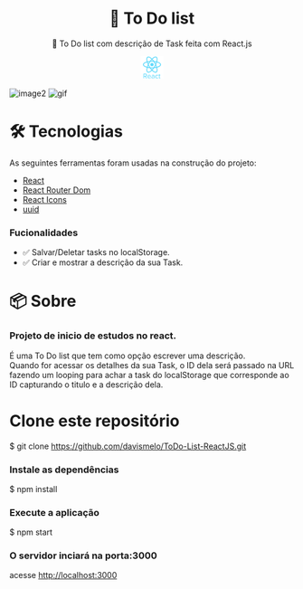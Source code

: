 <h1 align="center">
   📄 To Do list
</h1>
<p align="center">🚀 To Do list com descrição de Task feita com React.js </p>
<p align="center"><img src="https://raw.githubusercontent.com/devicons/devicon/master/icons/react/react-original-wordmark.svg" alt="react" width="40" height="40"/></p>

![image2](https://user-images.githubusercontent.com/64112614/126910720-e25dbfd2-0d87-49d5-be76-628e568f84a7.png)
![gif](https://user-images.githubusercontent.com/64112614/126912273-98b188dd-7508-4cdd-a71f-dbf50d66b433.gif)

# 🛠 Tecnologias

As seguintes ferramentas foram usadas na construção do projeto:

- [React](https://pt-br.reactjs.org/)
- [React Router Dom](https://reactrouter.com/web/guides/quick-start)
- [React Icons](https://react-icons.github.io/react-icons)
- [uuid](https://www.npmjs.com/package/uuid)

### Fucionalidades

- ✅ Salvar/Deletar tasks no localStorage.
- ✅ Criar e mostrar a descrição da sua Task.

# 📦 Sobre
###  Projeto de inicio de estudos no react.<br/>
É uma To Do list que tem como opção escrever uma descrição. <br/>
Quando for acessar os detalhes da sua Task, o ID dela será passado na URL fazendo um looping para achar a task do localStorage que corresponde ao ID capturando o titulo e a descrição dela. 

# Clone este repositório
$ git clone <https://github.com/davismelo/ToDo-List-ReactJS.git>

###  Instale as dependências
$ npm install

###  Execute a aplicação 
$ npm start

###  O servidor inciará na porta:3000
acesse <http://localhost:3000> 


